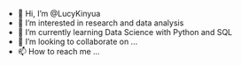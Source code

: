 - 👋 Hi, I’m @LucyKinyua
- 👀 I’m interested in research and data analysis
- 🌱 I’m currently learning Data Science with Python and SQL
- 💞️ I’m looking to collaborate on ...
- 📫 How to reach me ...

<!---
LucyKinyua/LucyKinyua is a ✨ special ✨ repository because its `README.md` (this file) appears on your GitHub profile.
You can click the Preview link to take a look at your changes.
--->
